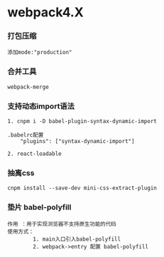 # webpack4.X

### 打包压缩
    添加mode:"production"
### 合并工具
    webpack-merge
### 支持动态import语法
    1. cnpm i -D babel-plugin-syntax-dynamic-import

    .babelrc配置
        "plugins": ["syntax-dynamic-import"]
    
    2. react-loadable
### 抽离css
    cnpm install --save-dev mini-css-extract-plugin

### 垫片 babel-polyfill
    作用 ：用于实现浏览器不支持原生功能的代码
    使用方式：
            1. main入口引入babel-polyfill
            2. webpack->entry 配置 babel-polyfill

